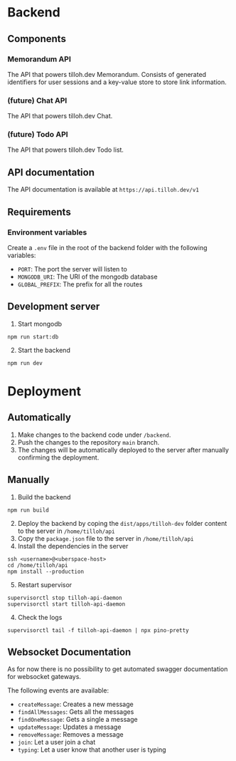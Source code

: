 # Backend

## Components

### Memorandum API

The API that powers tilloh.dev Memorandum. Consists of generated identifiers for user sessions and a key-value store to store link information.

### (future) Chat API

The API that powers tilloh.dev Chat.

### (future) Todo API

The API that powers tilloh.dev Todo list.

## API documentation

The API documentation is available at `https://api.tilloh.dev/v1`

## Requirements

### Environment variables

Create a `.env` file in the root of the backend folder with the following variables:

- `PORT`: The port the server will listen to
- `MONGODB_URI`: The URI of the mongodb database
- `GLOBAL_PREFIX`: The prefix for all the routes

## Development server

1. Start mongodb

```
npm run start:db
```

2. Start the backend

```
npm run dev
```

# Deployment

## Automatically

1. Make changes to the backend code under `/backend`.
2. Push the changes to the repository `main` branch.
3. The changes will be automatically deployed to the server after manually confirming the deployment.

## Manually

1. Build the backend

```
npm run build
```

2. Deploy the backend by coping the `dist/apps/tilloh-dev` folder content to the server in `/home/tilloh/api`
3. Copy the `package.json` file to the server in `/home/tilloh/api`
4. Install the dependencies in the server

```
ssh <username>@<uberspace-host>
cd /home/tilloh/api
npm install --production
```

5. Restart supervisor

```
supervisorctl stop tilloh-api-daemon
supervisorctl start tilloh-api-daemon
```

4. Check the logs

```
supervisorctl tail -f tilloh-api-daemon | npx pino-pretty
```

## Websocket Documentation

As for now there is no possibility to get automated swagger documentation for websocket gateways.

The following events are available:

- `createMessage`: Creates a new message
- `findAllMessages`: Gets all the messages
- `findOneMessage`: Gets a single a message
- `updateMessage`: Updates a message
- `removeMessage`: Removes a message
- `join`: Let a user join a chat
- `typing`: Let a user know that another user is typing
